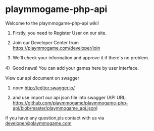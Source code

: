 # playmmogame-php-api

Welcome to the playmmogame-php-api wiki!

1) Firstly, you need to Register User on our site.

2) Join our Developer Center from https://playmmogame.com/developer/join

3) We'll check your information and approve it if there's no problem.

4）Good news! You can add your games here by user interface.

View our api document on swagger

1) open http://editor.swagger.io/

2) and use import our api json file into swagger (API URL: https://github.com/playmmogame/playmmogame-php-api/blob/master/playmmogame_api.json)

If you have any question,pls contact with us via developer@playmmogame.com
